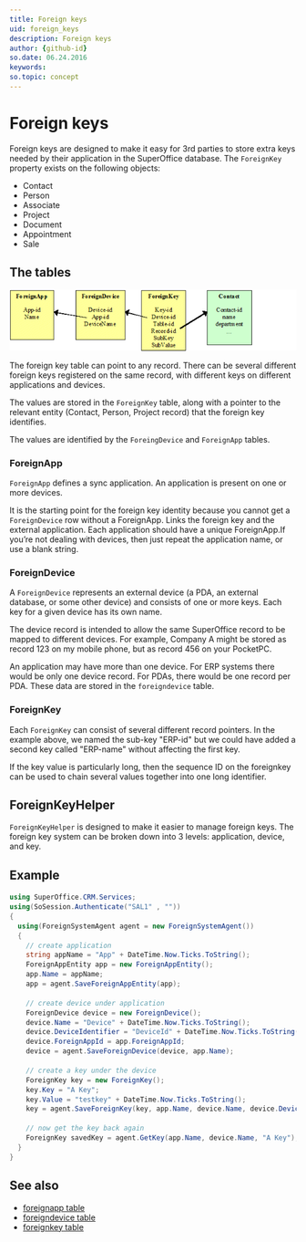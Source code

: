 ```yaml
---
title: Foreign keys
uid: foreign_keys
description: Foreign keys
author: {github-id}
so.date: 06.24.2016
keywords:
so.topic: concept
---
```


# Foreign keys

Foreign keys are designed to make it easy for 3rd parties to store extra keys needed by their application in the SuperOffice database. The `ForeignKey` property exists on the following objects:

* Contact
* Person
* Associate
* Project
* Document
* Appointment
* Sale

## The tables

![x][img1]

The foreign key table can point to any record. There can be several different foreign keys registered on the same record, with different keys on different applications and devices.

The values are stored in the `ForeignKey` table, along with a pointer to the relevant entity (Contact, Person, Project record) that the foreign key identifies.

The values are identified by the `ForeingDevice` and `ForeignApp` tables.

### ForeignApp

`ForeignApp` defines a sync application. An application is present on one or more devices.

It is the starting point for the foreign key identity because you cannot get a `ForeignDevice` row without a ForeignApp. Links the foreign key and the external application. Each application should have a unique ForeignApp.If you’re not dealing with devices, then just repeat the application name, or use a blank string.

### ForeignDevice

A `ForeignDevice` represents an external device (a PDA, an external database, or some other device) and consists of one or more keys. Each key for a given device has its own name.

The device record is intended to allow the same SuperOffice record to be mapped to different devices. For example, Company A might be stored as record 123 on my mobile phone, but as record 456 on your PocketPC.

An application may have more than one device. For ERP systems there would be only one device record. For PDAs, there would be one record per PDA. These data are stored in the `foreigndevice` table.

### ForeignKey

Each `ForeignKey` can consist of several different record pointers. In the example above, we named the sub-key "ERP-id" but we could have added a second key called "ERP-name" without affecting the first key.

If the key value is particularly long, then the sequence ID on the foreignkey can be used to chain several values together into one long identifier.

## ForeignKeyHelper

`ForeignKeyHelper` is designed to make it easier to manage foreign keys. The foreign key system can be broken down into 3 levels: application, device, and key.

## Example

```csharp
using SuperOffice.CRM.Services;
using(SoSession.Authenticate("SAL1" , ""))
{
  using(ForeignSystemAgent agent = new ForeignSystemAgent())
  {
    // create application
    string appName = "App" + DateTime.Now.Ticks.ToString();
    ForeignAppEntity app = new ForeignAppEntity();
    app.Name = appName;
    app = agent.SaveForeignAppEntity(app);

    // create device under application
    ForeignDevice device = new ForeignDevice();
    device.Name = "Device" + DateTime.Now.Ticks.ToString();
    device.DeviceIdentifier = "DeviceId" + DateTime.Now.Ticks.ToString();
    device.ForeignAppId = app.ForeignAppId;
    device = agent.SaveForeignDevice(device, app.Name);

    // create a key under the device
    ForeignKey key = new ForeignKey();
    key.Key = "A Key";
    key.Value = "testkey" + DateTime.Now.Ticks.ToString();
    key = agent.SaveForeignKey(key, app.Name, device.Name, device.DeviceIdentifier);

    // now get the key back again
    ForeignKey savedKey = agent.GetKey(app.Name, device.Name, "A Key");
  }
}
```

## See also

* [foreignapp table][1]
* [foreigndevice table][2]
* [foreignkey table][3]

<!-- Referenced links -->
[1]: ../../../database/tables/foreignapp.md
[2]: ../../../database/tables/foreigndevice.md
[3]: ../../../database/tables/foreignkey.md

<!-- Referenced images -->
[img1]: media/foreign-keys.gif
